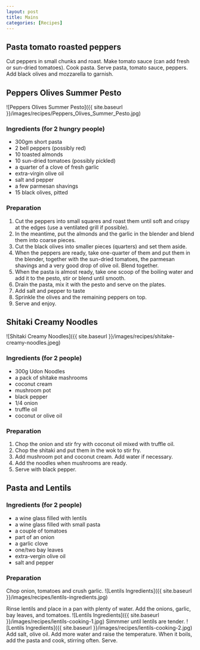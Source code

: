 ```yaml
---
layout: post
title: Mains
categories: [Recipes]
---
```


## Pasta tomato roasted peppers
Cut peppers in small chunks and roast. 
Make tomato sauce (can add fresh or sun-dried tomatoes).
Cook pasta.
Serve pasta, tomato sauce, peppers. Add black olives and mozzarella to garnish.

## Peppers Olives Summer Pesto
![Peppers Olives Summer Pesto]({{ site.baseurl }}/images/recipes/Peppers_Olives_Summer_Pesto.jpg)
### Ingredients (for 2 hungry people)
- 300gm short pasta
- 2 bell peppers (possibly red)
- 10 toasted almonds
- 10 sun-dried tomatoes (possibly pickled)
- a quarter of a clove of fresh garlic
- extra-virgin olive oil
- salt and pepper
- a few parmesan shavings
- 15 black olives, pitted

### Preparation
1. Cut the peppers into small squares and roast them until soft and crispy at the edges (use a ventilated grill if possible).
2. In the meantime, put the almonds and the garlic in the blender and blend them into coarse pieces.
3. Cut the black olives into smaller pieces (quarters) and set them aside.
4. When the peppers are ready, take one-quarter of them and put them in the blender, together with the sun-dried tomatoes, the parmesan shavings and a very good drop of olive oil. Blend together.
5. When the pasta is almost ready, take one scoop of the boiling water and add it to the pesto, stir or blend until smooth.
6. Drain the pasta, mix it with the pesto and serve on the plates.
7. Add salt and pepper to taste
8. Sprinkle the olives and the remaining peppers on top.
9. Serve and enjoy.


## Shitaki Creamy Noodles
![Shitaki Creamy Noodles]({{ site.baseurl }}/images/recipes/shitake-creamy-noodles.jpeg)
### Ingredients (for 2 people)
- 300g Udon Noodles
- a pack of shitake mashrooms
- coconut cream
- mushroom pot
- black pepper
- 1/4 onion
- truffle oil
- coconut or olive oil

### Preparation
1. Chop the onion and stir fry with coconut oil mixed with truffle oil.
2. Chop the shitaki and put them in the wok to stir fry.
3. Add mushroom pot and coconut cream. Add water if necessary.
4. Add the noodles when mushrooms are ready.
5. Serve with black pepper.

## Pasta and Lentils
### Ingredients (for 2 people)
- a wine glass filled with lentils
- a wine glass filled with small pasta
- a couple of tomatoes
- part of an onion
- a garlic clove
- one/two bay leaves
- extra-vergin olive oil
- salt and pepper

### Preparation
Chop onion, tomatoes and crush garlic.
![Lentils Ingredients]({{ site.baseurl }}/images/recipes/lentils-ingredients.jpg)

Rinse lentils and place in a pan with plenty of water. Add the onions, garlic, bay leaves, and tomatoes.
![Lentils Ingredients]({{ site.baseurl }}/images/recipes/lentils-cooking-1.jpg)
Simmmer until lentils are tender.
![Lentils Ingredients]({{ site.baseurl }}/images/recipes/lentils-cooking-2.jpg)
Add salt, olive oil.
Add more water and raise the temperature. When it boils, add the pasta and cook, stirring often.
Serve.
